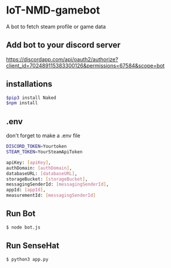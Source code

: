 # IoT-NMD-gamebot
A bot to fetch steam profile or game data
## Add bot to your discord server
https://discordapp.com/api/oauth2/authorize?client_id=702489115383300126&permissions=67584&scope=bot

## installations
```sh
$pip3 install Naked
$npm install
```

## .env
don't forget to make a .env file
```sh
DISCORD_TOKEN=Yourtoken
STEAM_TOKEN=YourSteamApiToken

apiKey: [apiKey],
authDomain: [authDomain],
databaseURL: [databaseURL],
storageBucket: [storageBucket],
messagingSenderId: [messagingSenderId],
appId: [appId],
measurementId: [messagingSenderId]
```
## Run Bot
```sh
$ node bot.js
```
## Run SenseHat
```sh
$ python3 app.py
```